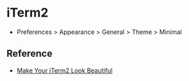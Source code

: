# iTerm2

* Preferences > Appearance > General > Theme > Minimal

## Reference

* [Make Your iTerm2 Look Beautiful](https://shyr.io/blog/iterm2-beautiful-customizations)
